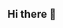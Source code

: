 ## Hi there 👋

<!--
**OumaimaBenlagmairi/oumaimaBenlagmairi** is a ✨ _special_ ✨ repository because its `README.md` (this file) appears on your GitHub profile.

Here are some ideas to get you started:

# Oumaima Benlagmairi

🎓 Ingénieure généraliste | MSc en Management de Projet  
📊 Intéressée par : Business Analysis, Data, Transformation Digitale, IA  
🔍 En recherche active de missions en AMOA / Data / Digitalisation

## 💼 Compétences clés

- Gestion de projet (Agile/Scrum, Cycle en V)
- Analyse métier, modélisation, KPIs
- Power BI, Power Automate, Python, JIRA, Confluence

## 📁 Projets

- Transformation digitale chez IDEMIA
- Pilotage des risques - Safran
- Supervision IoT - AgroAM

## 🔗 Liens utiles

- [Mon LinkedIn](https://www.linkedin.com/in/oumaima-benlagmairi)

